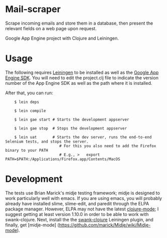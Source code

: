 Mail-scraper
=====

Scrape incoming emails and store them in a database, then
present the relevant fields on a web page upon request.

Google App Engine project with Clojure and Leiningen.

Usage
=====

The following requires [Leiningen](https://github.com/technomancy/leiningen) to be 
installed as well as the [Google App Engine SDK](http://code.google.com/appengine/downloads.html). 
You will need to edit the project.clj file to indicate the version
number of the App Engine SDK as well as the path where it is installed.

After that, you can run:

        $ lein deps

        $ lein compile

        $ lein gae start # Starts the development appserver

        $ lein gae stop  # Stops the development appserver

        $ lein uat 		 # Starts the dev server, runs the end-to-end Selenium tests, and stops the server.
							# For this you also need to add the Firefox binary to your PATH
							# E.g., >	export PATH=$PATH:/Applications/Firefox.app/Contents/MacOS

Development
=====

The tests use Brian Marick's midje testing framework; midje is designed to work particularly
well with emacs. If you are using emacs, you will probably already have installed slime, 
slime-edit, and paredit through the ELPA package manager. However, ELPA may not have the 
latest [clojure-mode](https://github.com/technomancy/clojure-mode); I suggest getting at 
least version 1.10.0 in order to be able to work with swank-clojure. Next, install the
the [swank-clojure](https://github.com/technomancy/swank-clojure) Leiningen plugin, and
finally, get [midje-mode] (https://github.com/marick/Midje/wiki/Midje-mode). 
